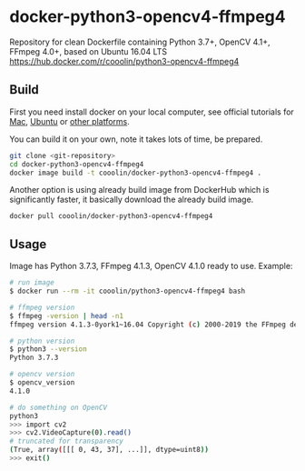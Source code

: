 # docker-python3-opencv4-ffmpeg4
Repository for clean Dockerfile containing Python 3.7+, OpenCV 4.1+, FFmpeg 4.0+, based on Ubuntu 16.04 LTS https://hub.docker.com/r/cooolin/python3-opencv4-ffmpeg4

## Build

First you need install docker on your local computer, see official tutorials for [Mac](https://docs.docker.com/docker-for-mac/install/), [Ubuntu](https://docs.docker.com/install/linux/docker-ce/ubuntu/) or [other platforms](https://docs.docker.com/install/).

You can build it on your own, note it takes lots of time, be prepared.
```bash
git clone <git-repository>
cd docker-python3-opencv4-ffmpeg4
docker image build -t cooolin/docker-python3-opencv4-ffmpeg4 .
```

Another option is using already build image from DockerHub which is significantly faster, it basically download the already build image.
```
docker pull cooolin/docker-python3-opencv4-ffmpeg4
```

## Usage

Image has Python 3.7.3, FFmpeg 4.1.3, OpenCV 4.1.0 ready to use. Example:

```bash
# run image
$ docker run --rm -it cooolin/python3-opencv4-ffmpeg4 bash

# ffmpeg version
$ ffmpeg -version | head -n1
ffmpeg version 4.1.3-0york1~16.04 Copyright (c) 2000-2019 the FFmpeg developers

# python version
$ python3 --version
Python 3.7.3

# opencv version
$ opencv_version
4.1.0

# do something on OpenCV
python3
>>> import cv2
>>> cv2.VideoCapture(0).read()
# truncated for transparency
(True, array([[[ 0, 43, 37], ...]], dtype=uint8))
>>> exit()
```
